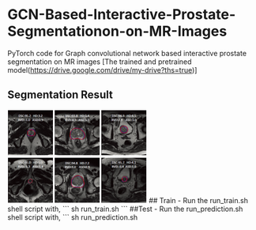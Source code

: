 # GCN-Based-Interactive-Prostate-Segmentationon-on-MR-Images
PyTorch code for Graph convolutional network based interactive prostate segmentation on MR images 
[The trained and pretrained model(https://drive.google.com/drive/my-drive?ths=true)]

## Segmentation Result
<img src = "GCN-Based-Interactive-Prostate-Segmentationon-on-MR-Images/doc/segmentation result.PNG" width="56%"/>
## Train
- Run the run_train.sh shell script with,
```
sh run_train.sh
```
##Test
- Run the run_prediction.sh shell script with,
```
sh run_prediction.sh